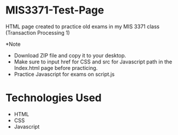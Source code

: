 # MIS3371-Test-Page
HTML page created to practice old exams in my MIS 3371 class (Transaction Processing 1)

*Note
- Download ZIP file and copy it to your desktop.
- Make sure to input href for CSS and src for Javascript path in the Index.html page before practicing.
- Practice Javascript for exams on script.js

# Technologies Used
- HTML
- CSS
- Javascript
